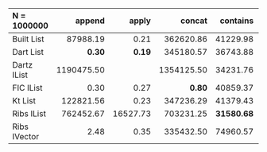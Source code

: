 | N = 1000000 | append | apply | concat | contains | drop | filter | fold | init | map | prepend | reverse | tail | take | update |
| :--- | ---: | ---: | ---: | ---: | ---: | ---: | ---: | ---: | ---: | ---: | ---: | ---: | ---: | ---: |
| Built List | 87988.19 | 0.21 | 362620.86 | 41229.98 | 116743.33 | 288828.14 | 78540.63 | 232870.67 | 276199.50 | 127896.94 | 295125.29 | 225183.75 | 117115.72 | 82778.54 |
| Dart List | **0.30** | **0.19** | 345180.57 | 36743.88 | 101937.80 | 259724.00 | 78207.37 |   | 273565.38 | 0.30 | 264547.75 | 209982.30 | 113806.05 | **0.23** |
| Dartz IList | 1190475.50 |   | 1354125.50 | 34231.76 |   | 216960.44 | **56831.00** |   | 658656.33 | **0.13** | 200557.40 | 0.30 |   |   |
| FIC IList | 0.30 | 0.27 | **0.80** | 40859.37 | 178728.58 | 232184.11 | 78166.64 | 387897.33 | 298440.14 | 136629.06 | 495594.60 | 370741.67 | 198607.64 | 110818.70 |
| Kt List | 122821.56 | 0.23 | 347236.29 | 41379.43 | 200637.25 | 219657.60 | 94767.76 | 409835.33 | 282751.86 |   | 160710.93 | 290859.71 | 211605.45 |   |
| Ribs IList | 762452.67 | 16527.73 | 703231.25 | **31580.68** | 16086.99 | 220448.89 | 86251.04 | 1095502.00 | 702997.40 | 0.13 | **146209.21** | **0.04** | 70718.46 | 169949.18 |
| Ribs IVector | 2.48 | 0.35 | 335432.50 | 74960.57 | **42.57** | **180412.09** | 131364.25 | **10.56** | **123888.80** | 29.21 | 460508.40 | 10.74 | **25.84** | 36056.93 |
